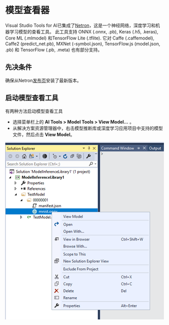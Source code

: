 # 模型查看器

Visual Studio Tools for AI已集成了[Netron](https://github.com/lutzroeder/Netron)，这是一个神经网络，深度学习和机器学习模型的查看工具。 此工具支持 ONNX (.onnx, .pb), Keras (.h5, .keras), Core ML (.mlmodel) 和TensorFlow Lite (.tflite). 它对 Caffe (.caffemodel), Caffe2 (predict_net.pb), MXNet (-symbol.json), TensorFlow.js (model.json, .pb) 和 TensorFlow (.pb, .meta) 也有部分支持。

## 先决条件

确保从Netron[发布页](https://github.com/lutzroeder/Netron/releases)安装了最新版本。

## 启动模型查看工具

有两种方法启动模型查看工具

- 选择菜单栏上的 **AI Tools > Model Tools > View Model...** 。
- 从解决方案资源管理器中，右击模型推断库或深度学习应用项目中支持的模型文件，然后点击 **View Model**。

![查看模型](./media/model-viewer/launch.png)